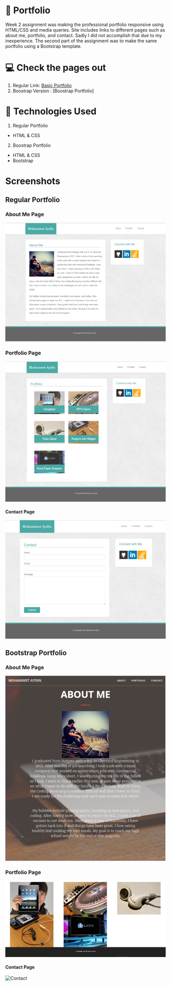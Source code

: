 # :briefcase: Portfolio  
Week 2 assignment was making the professional portfolio responsive using HTML/CSS and media queries. Site includes links to different pages such as about me, portfolio, and  contact. Sadly I did not accomplish that due to my inexperience. The second part of the assignment was to make the same portfolio using a Bootstrap template.

# :computer: Check the pages out
1. Regular Link: [Basic Portfolio](https://portfolio1-ma.herokuapp.com/)
2. Boostrap Version : [Boostrap Portfolio]

# :satellite: Technologies Used
1. Regular Portfolio
  * HTML & CSS

2. Boostrap Portfolio
  * HTML & CSS
  * Bootstrap

# Screenshots

## Regular Portfolio

### About Me Page
![About Me](/screenshots/about.png)

### Portfolio Page
![Portfolio](/screenshots/portfolio.png)

#### Contact Page
![Contact](/screenshots/contact.png)


## Bootstrap Portfolio

### About Me Page
![About Me](/screenshots/bs-about.png)

### Portfolio Page
![Portfolio](/screenshots/bs-portfolio.png)

#### Contact Page
![Contact](/screenshots/bs-contact.png)